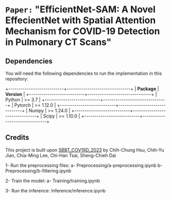 # `Paper:` "EfficientNet-SAM: A Novel EffecientNet with Spatial Attention Mechanism for COVID-19 Detection in Pulmonary CT Scans"

## Dependencies
You will need the following dependencies to run the implementation in this repository:

+---------------------------+-------------------------------+
| **Package**               | **Version**                   |
+---------------------------+-------------------------------+
| Python                    | >= 3.7                        |
+---------------------------+-------------------------------+
| Pytorch                   | >= 1.12.0                     |
+---------------------------+-------------------------------+
| Numpy                     | >= 1.24.0                     |
+---------------------------+-------------------------------+
| Scipy                     | >= 1.10.0                     |
+---------------------------+-------------------------------+

## Credits

This project is built upon [SBBT_COV19D_2023](https://github.com/jesse1029/SBBT_COV19D_2023) by Chih-Chung Hsu, Chih-Yu Jian, Chia-Ming Lee, Chi-Han Tsai, Sheng-Chieh Dai

1- Run the preprocessing files:
a- Preprocessing/a-preprocessing.ipynb
b- Preprocessing/b-filtering.ipynb

2- Train the model:
a- Training/training.ipynb

3- Run the inference:
Inference/inference.ipynb
